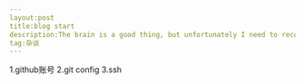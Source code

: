 ```yaml
---
layout:post
title:blog start
description:The brain is a good thing, but unfortunately I need to record
tag:杂谈
---
```



1.github账号
2.git config
3.ssh
